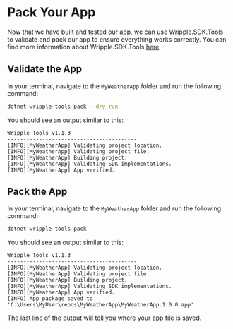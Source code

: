 # Pack Your App

Now that we have built and tested our app, we can use Wripple.SDK.Tools to validate and pack our app to ensure everything works correctly. You can find more information about Wripple.SDK.Tools [here](/developers/tools/wripple-tools).

## Validate the App

In your terminal, navigate to the `MyWeatherApp` folder and run the following command:

```bash
dotnet wripple-tools pack --dry-run
```

You should see an output similar to this:

```
Wripple Tools v1.1.3
-----------------------------------------
[INFO][MyWeatherApp] Validating project location.
[INFO][MyWeatherApp] Validating project file.
[INFO][MyWeatherApp] Building project.
[INFO][MyWeatherApp] Validating SDK implementations.
[INFO][MyWeatherApp] App verified.
```

## Pack the App

In your terminal, navigate to the `MyWeatherApp` folder and run the following command:

```bash
dotnet wripple-tools pack
```

You should see an output similar to this:

```
Wripple Tools v1.1.3
-----------------------------------------
[INFO][MyWeatherApp] Validating project location.
[INFO][MyWeatherApp] Validating project file.
[INFO][MyWeatherApp] Building project.
[INFO][MyWeatherApp] Validating SDK implementations.
[INFO][MyWeatherApp] App verified.
[INFO] App package saved to 'C:\Users\MyUser\repos\MyWeatherApp\MyWeatherApp.1.0.0.app'
```

The last line of the output will tell you where your app file is saved.